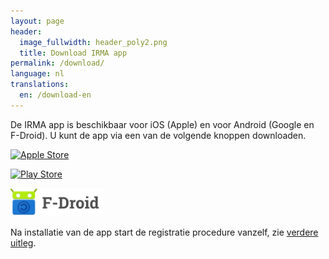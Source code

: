 ```yaml
---
layout: page
header:
  image_fullwidth: header_poly2.png
  title: Download IRMA app
permalink: /download/
language: nl
translations:
  en: /download-en
---
```


De IRMA app is beschikbaar voor iOS (Apple) en voor Android (Google en F-Droid). U kunt de app via een van de volgende knoppen downloaden.

<a href="https://itunes.apple.com/nl/app/irma-authentication/id1294092994" target="_blank"><img src="/images/app-store-badge.png" alt="Apple Store" width="150"></a>

<a href="https://play.google.com/store/apps/details?id=org.irmacard.cardemu" target="_blank"><img src="/images/google-play-badge.png" alt="Play Store" width="150"></a> 

<a href="https://f-droid.org/packages/org.irmacard.cardemu/" target="_blank"><img src="/images/fdroid-repository-badge.png" alt="F-Droid Repository" width="150"></a>


Na installatie van de app start de registratie procedure vanzelf,
zie [verdere uitleg](/irma-begin).
